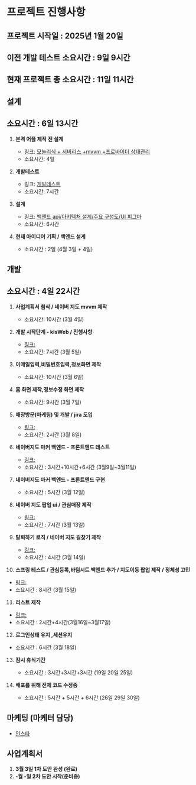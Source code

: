 # 프로젝트 진행사항

## 프로젝트 시작일 : 2025년 1월 20일 
## 이전 개발 테스트 소요시간 : 9일 9시간 
## 현재 프로젝트 총 소요시간 : 11일 11시간


## 설계
## 소요시간 : 6일 13시간
1. **본격 어플 제작 전 설계**
   - 링크: [모놀리식 + 서버리스 +mvvm +프로바이더 상태관리](https://game-chanda.tistory.com/195)
   - 소요시간: 4일

2. **개발테스트**
   - 링크: [개발테스트](https://game-chanda.tistory.com/196)
   - 소요시간: 7시간

3. **설계**
   - 링크: [백엔드 api/아키텍처 설계/주요 구성도/UI 피그마](https://game-chanda.tistory.com/197)
   - 소요시간: 6시간

4. **현재 아이디어 기획 / 백엔드 설계**
   - 소요시간 : 2일 (4월 3일 + 4일)
   
## 개발
## 소요시간 : 4일 22시간
1. **사업계획서 첨삭 / 네이버 지도 mvvm 제작**
   - 소요시간: 10시간 (3월 4일)

2. **개발 시작단계 - kIsWeb / 진행사항**
   - [링크:](https://game-chanda.tistory.com/198)
   - 소요시간: 7시간 (3월 5일)

3. **이메일입력,비밀번호입력,정보화면 제작**
   - 소요시간: 10시간 (3월 6일)

4. **홈 화면 제작,정보수정 화면 제작**
   - 소요시간: 9시간 (3월 7일)

5. **매장방문(마케팅) 및 개발 / jira 도입**
   - [링크:](https://game-chanda.tistory.com/199)
   - 소요시간: 2시간 (3월 8일) 

6. **네이버지도 마커 백엔드 - 프론트엔드 테스트**
   - [링크:](https://game-chanda.tistory.com/200)
   - 소요시간 : 3시간+10시간+6시간 (3월9일~3월11일) 

7. **네이버지도 마커 백엔드 - 프론트엔드 구현**
   - 소요시간 : 5시간 (3월 12일)

8. **네이버 지도 팝업 ui / 관심매장 제작**
   - [링크:](https://game-chanda.tistory.com/201)
   - 소요시간 : 7시간 (3월 13일) 

9. **탈퇴하기 로직 / 네이버 지도 길찾기 제작**
   - [링크:](https://game-chanda.tistory.com/202)
   - 소요시간 : 4시간 (3월 14일) 

10. **스프링 테스트 / 관심등록,바텀시트 백엔드 추가 / 지도이동 팝업 제작 / 정체성 고민**
   - [링크:](https://game-chanda.tistory.com/203)
   - 소요시간 : 8시간 (3월 15일) 

11. **리스트 제작**
   - [링크:]()
   - 소요시간 : 2시간+4시간(3월16일~3월17일)  

12. **로그인상태 유지 ,세션유지**
   - 소요시간 : 6시간 (3월 18일) 

13. **잠시 휴식기간**
    - 소요시간 : 3시간+3시간+3시간 (19일 20일 25일)

14. **배포를 위해 전체 코드 수정중**
    - 소요시간 : 5시간 + 5시간 + 6시간 (26일 29일 30일) 

## 마케팅 (마케터 담당)
- [인스타](https://www.instagram.com/modir_club/)


## 사업계획서
1. **3월 3일 1차 도안 완성 (완료)**
2. **-월 -일 2차 도안 시작(준비중)**

